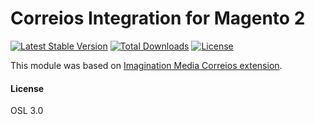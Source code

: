 # Correios Integration for Magento 2

[![Latest Stable Version](https://poser.pugx.org/iget/magento2-correios/v/stable)](https://packagist.org/packages/iget/magento2-correios) [![Total Downloads](https://poser.pugx.org/iget/magento2-correios/downloads)](https://packagist.org/packages/iget/magento2-correios) [![License](https://poser.pugx.org/iget/magento2-correios/license)](https://packagist.org/packages/iget/magento2-correios)

This module was based on [Imagination Media Correios extension](https://bitbucket.org/imagination-media/correios/wiki/Home).

#### License

OSL 3.0
